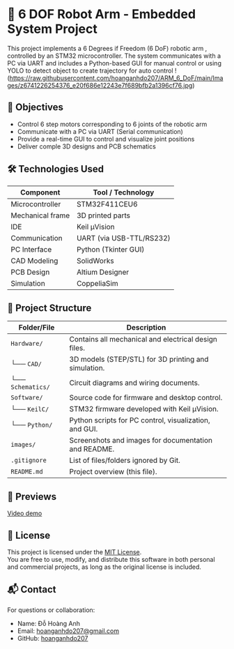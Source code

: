 # 🤖 6 DOF Robot Arm - Embedded System Project
This project implements a 6 Degrees if Freedom (6 DoF) robotic arm , controlled by an STM32 microcontroller. The system communicates with a PC via UART and includes a Python-based GUI for manual control or using YOLO to detect object to create trajectory for auto control 
!(https://raw.githubusercontent.com/hoanganhdo207/ARM_6_DoF/main/Images/z6741226254376_e20f686e12243e7f689bfb2a1396cf76.jpg) 
## 📌 Objectives
  - Control 6 step motors corresponding to 6 joints of the robotic arm
  - Communicate with a PC via UART (Serial communication)
  - Provide a real-time GUI to control and visualize joint positions
  - Deliver comple 3D designs and PCB schematics 

## 🛠️ Technologies Used
| Component        | Tool / Technology         |
|------------------|---------------------------|
| Microcontroller  | STM32F411CEU6             |
| Mechanical frame | 3D printed parts          |
| IDE              | Keil µVision              |
| Communication    | UART (via USB-TTL/RS232)  |
| PC Interface     | Python (Tkinter GUI)      |
| CAD Modeling     | SolidWorks                |
| PCB Design       | Altium Designer           |
| Simulation       | CoppeliaSim               |

## 📁 Project Structure

| Folder/File         | Description                                                                 |
|---------------------|-----------------------------------------------------------------------------|
| `Hardware/`          | Contains all mechanical and electrical design files.                       |
| └── `CAD/`           | 3D models (STEP/STL) for 3D printing and simulation.                       |
| └── `Schematics/`    | Circuit diagrams and wiring documents.                                     |
| `Software/`          | Source code for firmware and desktop control.                              |
| └── `KeilC/`         | STM32 firmware developed with Keil µVision.                                |
| └── `Python/`        | Python scripts for PC control, visualization, and GUI.                     |
| `images/`            | Screenshots and images for documentation and README.                       |
| `.gitignore`         | List of files/folders ignored by Git.                                      |
| `README.md`          | Project overview (this file).  

## 📸 Previews
[Video demo](https://drive.google.com/file/d/13h31Oaqvu5-RNBlb9Kudcmn5dsyJSfwP/view?usp=sharing) 

## 📄 License
This project is licensed under the [MIT License](LICENSE).  
You are free to use, modify, and distribute this software in both personal and commercial projects, as long as the original license is included.

## 📬 Contact
For questions or collaboration:
  - Name: Đỗ Hoàng Anh
  - Email: hoanganhdo207@gmail.com
  - GitHub: [hoanganhdo207](https://github.com/hoanganhdo207)
